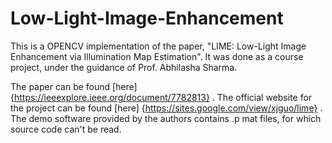 # Low-Light-Image-Enhancement

This is a OPENCV implementation of the paper, "LIME: Low-Light Image Enhancement via Illumination Map Estimation". It was done as a course project, under the guidance of Prof. Abhilasha Sharma.

The paper can be found [here] {https://ieeexplore.ieee.org/document/7782813} .
The official website for the project can be found [here] {https://sites.google.com/view/xjguo/lime} . The demo software provided by the authors contains .p mat files, for which source code can't be read.
